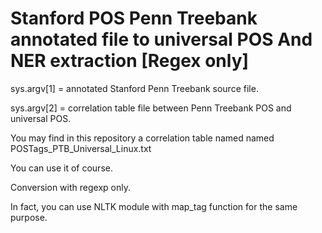 # Stanford POS Penn Treebank annotated file to universal POS And NER extraction [Regex only]

sys.argv[1] = annotated Stanford Penn Treebank source file.

sys.argv[2] = correlation table file between Penn Treebank POS and universal POS.

You may find in this repository a correlation table named named POSTags_PTB_Universal_Linux.txt

You can use it of course.

Conversion with regexp only.

In fact, you can use NLTK module with map_tag function for the same purpose.
